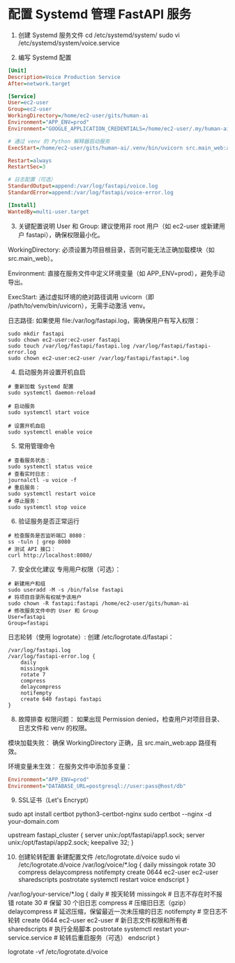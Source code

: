 # 配置 Systemd 管理 FastAPI 服务
1. 创建 Systemd 服务文件
cd /etc/systemd/system/
sudo vi /etc/systemd/system/voice.service

2. 编写 Systemd 配置
```ini
[Unit]
Description=Voice Production Service
After=network.target

[Service]
User=ec2-user
Group=ec2-user
WorkingDirectory=/home/ec2-user/gits/human-ai
Environment="APP_ENV=prod"
Environment="GOOGLE_APPLICATION_CREDENTIALS=/home/ec2-user/.my/human-ai-454609-bf84b910d612.json"

# 通过 venv 的 Python 解释器启动服务
ExecStart=/home/ec2-user/gits/human-ai/.venv/bin/uvicorn src.main_web:app --port 8080 --workers 2

Restart=always
RestartSec=3

# 日志配置（可选）
StandardOutput=append:/var/log/fastapi/voice.log
StandardError=append:/var/log/fastapi/voice-error.log

[Install]
WantedBy=multi-user.target
```

3. 关键配置说明
User 和 Group:
建议使用非 root 用户（如 ec2-user 或新建用户 fastapi），确保权限最小化。

WorkingDirectory:
必须设置为项目根目录，否则可能无法正确加载模块（如 src.main_web）。

Environment:
直接在服务文件中定义环境变量（如 APP_ENV=prod），避免手动导出。

ExecStart:
通过虚拟环境的绝对路径调用 uvicorn（即 /path/to/venv/bin/uvicorn），无需手动激活 venv。

日志路径:
如果使用 file:/var/log/fastapi.log，需确保用户有写入权限：

```shell
sudo mkdir fastapi
sudo chown ec2-user:ec2-user fastapi
sudo touch /var/log/fastapi/fastapi.log /var/log/fastapi/fastapi-error.log
sudo chown ec2-user:ec2-user /var/log/fastapi/fastapi*.log
```

4. 启动服务并设置开机自启
```shell
# 重新加载 Systemd 配置
sudo systemctl daemon-reload

# 启动服务
sudo systemctl start voice

# 设置开机自启
sudo systemctl enable voice
```

5. 常用管理命令
```shell
# 查看服务状态：
sudo systemctl status voice
# 查看实时日志：
journalctl -u voice -f
# 重启服务：
sudo systemctl restart voice
# 停止服务：
sudo systemctl stop voice
```

6. 验证服务是否正常运行
```shell
# 检查服务是否监听端口 8080：
ss -tuln | grep 8080
# 测试 API 接口：
curl http://localhost:8080/
```


7. 安全优化建议
专用用户权限（可选）：
```shell
# 新建用户和组
sudo useradd -M -s /bin/false fastapi
# 将项目目录所有权赋予该用户
sudo chown -R fastapi:fastapi /home/ec2-user/gits/human-ai
# 修改服务文件中的 User 和 Group
User=fastapi
Group=fastapi
```


日志轮转（使用 logrotate）:
创建 /etc/logrotate.d/fastapi：
```shell
/var/log/fastapi.log
/var/log/fastapi-error.log {
    daily
    missingok
    rotate 7
    compress
    delaycompress
    notifempty
    create 640 fastapi fastapi
}
```

8. 故障排查
权限问题：
如果出现 Permission denied，检查用户对项目目录、日志文件和 venv 的权限。

模块加载失败：
确保 WorkingDirectory 正确，且 src.main_web:app 路径有效。

环境变量未生效：
在服务文件中添加多变量：
```ini
Environment="APP_ENV=prod"
Environment="DATABASE_URL=postgresql://user:pass@host/db"
```

9. SSL证书（Let's Encrypt）

sudo apt install certbot python3-certbot-nginx
sudo certbot --nginx -d your-domain.com


upstream fastapi_cluster {
    server unix:/opt/fastapi/app1.sock;
    server unix:/opt/fastapi/app2.sock;
    keepalive 32;
}


10. 创建轮转配置
新建配置文件 /etc/logrotate.d/voice
sudo vi /etc/logrotate.d/voice
/var/log/voice/*.log {
    daily
    missingok
    rotate 30
    compress
    delaycompress
    notifempty
    create 0644 ec2-user ec2-user
    sharedscripts
    postrotate
        systemctl restart voice
    endscript
}

/var/log/your-service/*.log {
    daily               # 按天轮转
    missingok           # 日志不存在时不报错
    rotate 30          # 保留 30 个旧日志
    compress            # 压缩旧日志（gzip）
    delaycompress       # 延迟压缩，保留最近一次未压缩的日志
    notifempty          # 空日志不轮转
    create 0644 ec2-user ec2-user  # 新日志文件权限和所有者
    sharedscripts       # 执行全局脚本
    postrotate
        systemctl restart your-service.service  # 轮转后重启服务（可选）
    endscript
}

logrotate -vf /etc/logrotate.d/voice









